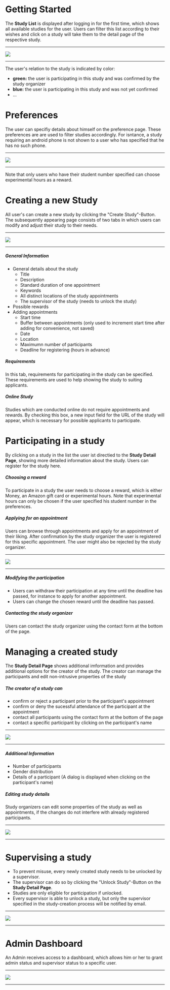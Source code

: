 # Getting Started

The **Study List** is displayed after logging in for the first time, which shows all available studies for the user. Users can filter this list according to their wishes and click on a study will take them to the detail page of the respective study.

***
![](./readme-img/my-studies.png)
***

The user's relation to the study is indicated by color:
* **green:** the user is participating in this study and was confirmed by the study organizer
* **blue:** the user is participating in this study and was not yet confirmed
* ...

# Preferences

The user can specifiy details about himself on the preference page. These preferences are are used to filter studies accordingly. For isntance, a study requiring an android phone is not shown to a user who has specified that he has no such phone.

***
![](./readme-img/my-preferences.png)
***

Note that only users who have their student number specified can choose experimental hours as a reward.

# Creating a new Study

All user's can create a new study by clicking the "Create Study"-Button. The subsequently appearing page consists of two tabs in which users can modify and adjust their study to their needs.

***
![](./readme-img/create-study.png)
***

##### General Information
* General details about the study
    * Title
    * Description
    * Standard duration of one appointment
    * Keywords
    * All distinct locations of the study appointments
    * The supervisor of the study (needs to unlock the study)
* Possible rewards
* Adding appointments
    * Start time
    * Buffer between appointments (only used to increment start time after adding for convenience, not saved)
    * Date
    * Location
    * Maximumn number of participants
    * Deadline for registering (hours in advance)

##### Requirements

In this tab, requirements for participating in the study can be specified. These requirements are used to help showing the study to suiting applicants.

##### Online Study

Studies which are conducted online do not require appointments and rewards. By checking this box, a new input field for the URL of the study will appear, which is necessary for possible applicants to participate.

# Participating in a study

By clicking on a study in the list the user ist directied to the **Study Detail Page**, showing more detailed information about the study. Users can register for the study here.

##### Choosing a reward

To participate in a study the user needs to choose a reward, which is either Money, an Amazon gift card or experimental hours. Note that experimental hours can only be chosen if the user specified his student number in the preferences.

##### Applying for an appointment

Users can browse through appointments and apply for an appointment of their liking. After confirmation by the study organizer the user is registered for this specific appointment. The user might also be rejected by the study organizer.
***
![](./readme-img/participate-card.png)
***

##### Modifying the participation

* Users can withdraw their participation at any time until the deadline has passed, for instance to apply for another appointment.
* Users can change the chosen reward until the deadline has passed.

##### Contacting the study organizer

Users can contact the study organizer using the contact form at the bottom of the page.

# Managing a created study

The **Study Detail Page** shows additional imformation and provides additional options for the creator of the study. The creator can manage the participants and edit non-intrusive properties of the study

##### The creator of a study can 
* confirm or reject a participant prior to the participant's appointment
* confirm or deny the sucessful attendance of the participant at the appointment
* contact all participants using the contact form at the bottom of the page
* contact a specific participant by clicking on the participant's name

***
![](./readme-img/confirm-attendance-full.png)
***

##### Additional Information

* Number of participants
* Gender distribution
* Details of a participant (A dialog is displayed when clicking on the participant's name)

##### Editing study details

Study organizers can edit some properties of the study as well as appointments, if the changes do not interfere with already registered participants.

***
![](./readme-img/edit-study-add-appointment.png)
***

# Supervising a study

* To prevent misuse, every newly created study needs to be unlocked by a supervisor.
* The supervisor can do so by clicking the "Unlock Study"-Button on the **Study Detail Page**.
* Studies are only eligible for participation if unlocked.
* Every supervisor is able to unlock a study, but only the supervisor specified in the study-creation process will be notified by email.

***
![](./readme-img/unlock-study.png)
***

# Admin Dashboard

An Admin receives access to a dashboard, which allows him or her to grant admin status and supervisor status to a specific user.

***
![](./readme-img/admin-dashboard.png)
***


